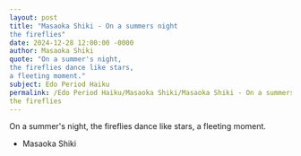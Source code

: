 ```yaml
---
layout: post
title: "Masaoka Shiki - On a summers night
the fireflies"
date: 2024-12-28 12:00:00 -0000
author: Masaoka Shiki
quote: "On a summer's night,
the fireflies dance like stars,
a fleeting moment."
subject: Edo Period Haiku
permalink: /Edo Period Haiku/Masaoka Shiki/Masaoka Shiki - On a summers night
the fireflies
---
```


On a summer's night,
the fireflies dance like stars,
a fleeting moment.

- Masaoka Shiki
